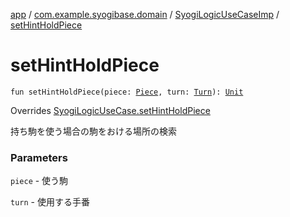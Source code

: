 [app](../../index.md) / [com.example.syogibase.domain](../index.md) / [SyogiLogicUseCaseImp](index.md) / [setHintHoldPiece](./set-hint-hold-piece.md)

# setHintHoldPiece

`fun setHintHoldPiece(piece: `[`Piece`](../../com.example.syogibase.data.entity/-piece/index.md)`, turn: `[`Turn`](../../com.example.syogibase.domain.value/-turn/index.md)`): `[`Unit`](https://kotlinlang.org/api/latest/jvm/stdlib/kotlin/-unit/index.html)

Overrides [SyogiLogicUseCase.setHintHoldPiece](../-syogi-logic-use-case/set-hint-hold-piece.md)

持ち駒を使う場合の駒をおける場所の検索

### Parameters

`piece` - 使う駒

`turn` - 使用する手番
